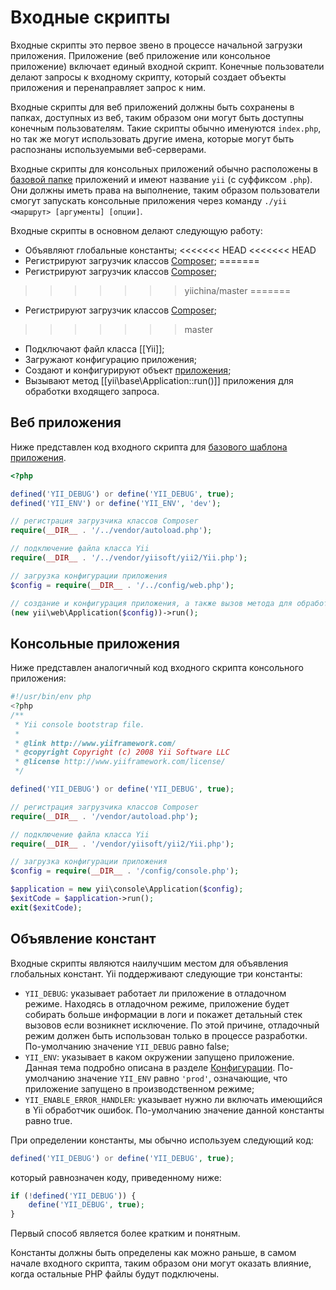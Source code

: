 Входные скрипты
===============

Входные скрипты это первое звено в процессе начальной загрузки приложения. Приложение (веб приложение или консольное приложение)
включает единый входной скрипт. Конечные пользователи делают запросы к входному скрипту,
который создает объекты приложения и перенаправляет запрос к ним.

Входные скрипты для веб приложений должны быть сохранены в папках, доступных из веб, таким образом они могут быть
доступны конечным пользователям. Такие скрипты обычно именуются `index.php`, но так же могут использовать другие имена,
которые могут быть распознаны используемыми веб-серверами.

Входные скрипты для консольных приложений обычно расположены в [базовой папке](structure-applications.md) приложений и имеют название 
`yii` (с суффиксом `.php`). Они должны иметь права на выполнение, таким образом пользователи смогут запускать консольные приложения 
через команду `./yii <маршрут> [аргументы] [опции]`.

Входные скрипты в основном делают следующую работу:

* Объявляют глобальные константы;
<<<<<<< HEAD
<<<<<<< HEAD
* Регистрируют загрузчик классов [Composer](http://getcomposer.org/doc/01-basic-usage.md#autoloading);
=======
* Регистрируют загрузчик классов [Composer](https://getcomposer.org/doc/01-basic-usage.md#autoloading);
>>>>>>> yiichina/master
=======
* Регистрируют загрузчик классов [Composer](https://getcomposer.org/doc/01-basic-usage.md#autoloading);
>>>>>>> master
* Подключают файл класса [[Yii]];
* Загружают конфигурацию приложения;
* Создают и конфигурируют объект [приложения](structure-applications.md);
* Вызывают метод [[yii\base\Application::run()]] приложения для обработки входящего запроса.


## Веб приложения <span id="web-applications"></span>

Ниже представлен код входного скрипта для [базового шаблона приложения](start-installation.md).

```php
<?php

defined('YII_DEBUG') or define('YII_DEBUG', true);
defined('YII_ENV') or define('YII_ENV', 'dev');

// регистрация загрузчика классов Composer
require(__DIR__ . '/../vendor/autoload.php');

// подключение файла класса Yii
require(__DIR__ . '/../vendor/yiisoft/yii2/Yii.php');

// загрузка конфигурации приложения
$config = require(__DIR__ . '/../config/web.php');

// создание и конфигурация приложения, а также вызов метода для обработки входящего запроса
(new yii\web\Application($config))->run();
```


## Консольные приложения <span id="console-applications"></span>

Ниже представлен аналогичный код входного скрипта консольного приложения:

```php
#!/usr/bin/env php
<?php
/**
 * Yii console bootstrap file.
 *
 * @link http://www.yiiframework.com/
 * @copyright Copyright (c) 2008 Yii Software LLC
 * @license http://www.yiiframework.com/license/
 */

defined('YII_DEBUG') or define('YII_DEBUG', true);

// регистрация загрузчика классов Composer
require(__DIR__ . '/vendor/autoload.php');

// подключение файла класса Yii
require(__DIR__ . '/vendor/yiisoft/yii2/Yii.php');

// загрузка конфигурации приложения
$config = require(__DIR__ . '/config/console.php');

$application = new yii\console\Application($config);
$exitCode = $application->run();
exit($exitCode);
```


## Объявление констант <span id="defining-constants"></span>

Входные скрипты являются наилучшим местом для объявления глобальных констант. Yii поддерживают следующие три константы:

* `YII_DEBUG`: указывает работает ли приложение в отладочном режиме. Находясь в отладочном режиме, приложение будет собирать
  больше информации в логи и покажет детальный стек вызовов если возникнет исключение. По этой причине, отладочный режим должен
  быть использован только в процессе разработки. По-умолчанию значение `YII_DEBUG` равно false;
* `YII_ENV`: указывает в каком окружении запущено приложение. Данная тема подробно описана в разделе [Конфигурации](concept-configurations.md#environment-constants).
  По-умолчанию значение `YII_ENV` равно `'prod'`, означающие, что приложение запущено в производственном режиме;
* `YII_ENABLE_ERROR_HANDLER`: указывает нужно ли включать имеющийся в Yii обработчик ошибок. По-умолчанию значение данной константы
  равно true.

При определении константы, мы обычно используем следующий код:

```php
defined('YII_DEBUG') or define('YII_DEBUG', true);
```

который равнозначен коду, приведенному ниже:

```php
if (!defined('YII_DEBUG')) {
    define('YII_DEBUG', true);
}
```

Первый способ является более кратким и понятным.

Константы должны быть определены как можно раньше, в самом начале входного скрипта, таким образом они могут оказать влияние,
когда остальные PHP файлы будут подключены.
